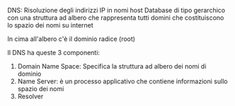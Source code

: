 DNS:
	Risoluzione degli indirizzi IP in nomi host
Database di tipo gerarchico con una struttura ad albero che rappresenta tutti domini che costituiscono lo spazio dei nomi su internet

In cima all'albero c'è il dominio radice (root)

Il DNS ha queste 3 componenti:
1) Domain Name Space: Specifica la struttura ad albero dei nomi di dominio
2) Name Server: è un processo applicativo che contiene informazioni sullo spazio dei nomi 
3) Resolver